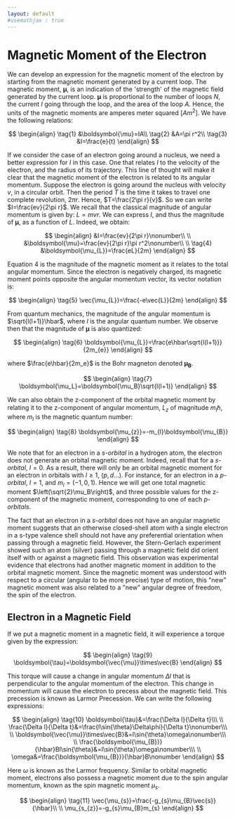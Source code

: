 ```yaml
---
layout: default
#usemathjax : true
---
```

# Magnetic Moment of the Electron
We can develop an expression for the magnetic moment of the electron by starting from the magnetic moment generated by a current loop.
The magnetic moment, $\boldsymbol{\mu}$, is an indication of the 'strength' of the magnetic field generated by the current loop.
$\boldsymbol{\mu}$ is proportional to the number of loops $N$, the current $I$ going through the loop, and the area of the loop $A$. Hence, 
the units of the magnetic moments are amperes meter squared $[Am^2]$. We have the following relations:

$$
\begin{align}
    \tag{1}
     &\boldsymbol{\mu}=IA\\
    \tag{2}
     &A=\pi r^2\\
    \tag{3}
        &I=\frac{e}{t}
\end{align}
$$

If we consider the case of an electron going around a nucleus, we need a better expression for $I$ in this case. One that relates $I$ to the velocity of the electron, and the radius of its trajectory. This line of thought will make it clear that the magnetic moment of the electron is related to its angular 
momentum.
Suppose the electron is going around the nucleus with velocity $v$, in a circular orbit. 
Then the period $T$ is the time it takes to travel one complete revolution, $2\pi r$. 
Hence, $T=\frac{2\pi r}{v}$. 
So we can write $I=\frac{ev}{2\pi r}$. 
We recall that the classical magnitude of angular momentum is given by: $L=mvr$. We can express $I$, 
and thus the magnitude of $\mathbf{\mu}$, as a function of $L$. Indeed, we obtain:

$$
\begin{align}
    &I=\frac{ev}{2\pi r}\nonumber\\
    \\
    &\boldsymbol{\mu}=\frac{ev}{2\pi r}\pi r^2\nonumber\\
    \\
    \tag{4}
    &\boldsymbol{\mu_{L}}=\frac{eL}{2m}
\end{align}
$$

Equation 4 is the magnitude of the magnetic moment as it relates to the total angular momentum.
Since the electron is negatively charged, its magnetic moment points opposite the angular momentum vector, its vector notation is: 

$$
\begin{align}
\tag{5}
\vec{\mu_{L}}=\frac{-e\vec{L}}{2m}
\end{align}
$$

From quantum mechanics, the magnitude of the angular momentum is
$\sqrt{l(l+1)}\hbar$, where $l$ is the angular quantum number. 
We observe then that the magnitude of $\mathbf{\mu}$ is also quantized:

$$
\begin{align}
    \tag{6}
     \boldsymbol{\mu_{L}}=\frac{e\hbar\sqrt{l(l+1)}}{2m_{e}}
\end{align}
$$

where $\frac{e\hbar}{2m_e}$ is the Bohr magneton denoted $\boldsymbol{\mu_B}$.

$$
\begin{align}
\tag{7}
    \boldsymbol{\mu_L}=\boldsymbol{\mu_B}\sqrt{l(l+1)}
\end{align}
$$

We can also obtain the z-component of the orbital magnetic moment by relating it to the z-component of angular 
momentum, $L_z$ of magnitude $m_l\hbar$, where $m_l$ is the magnetic quantum number:

$$
\begin{align}
\tag{8}
    \boldsymbol{\mu_{z}}=-m_{l}\boldsymbol{\mu_{B}}
\end{align}
$$

We note that for an electron in a _s-orbital_ in a hydrogen atom, the electron does not generate an orbital magnetic moment. 
Indeed, recall that for a _s-orbital_, $l=0$. As a result, there will only be an orbital magnetic moment for an electron in orbitals with $l\geq 1$, $\left(p,d ...\right)$.
For instance, for an electron in a _p-orbital_, $l=1$, and $m_l=\left(-1,0,1\right)$. Hence we will get one total magnetic moment $\left(\sqrt{2}\mu_B\right)$, 
and three possible values for the z-component of the magnetic moment, corresponding to one of each _p-orbitals_.  

The fact that an electron in a _s-orbital_ does not have an angular magnetic moment suggests that an otherwise closed-shell atom with a single electron in a s-type valence shell 
should not have any preferential orientation when passing through a magnetic field. However, the Stern-Gerlach experiment showed such an atom (silver) passing through a magnetic field did orient itself with or against a magnetic field. This observation was experimental evidence that electrons had another magnetic moment
in addition to the orbital magnetic moment. Since the magnetic moment was understood with respect to a circular (angular to be more precise) type of motion, this "new" magnetic moment was also related to a "new" angular degree of freedom, the spin of the electron.

## Electron in a Magnetic Field
If we put a magnetic moment in a magnetic field, it will experience a torque given by the expression:

$$
\begin{align}
\tag{9}
    \boldsymbol{\tau}=\boldsymbol{\vec{\mu}}\times\vec{B}
\end{align}
$$

This torque will cause a change in angular momentum $\Delta l$ that is perpendicular to the 
angular momentum of the electron. 
This change in momentum will cause the electron to precess about the magnetic field. 
This precession is known as Larmor Precession. We can write the following expressions:

$$
\begin{align}
\tag{10}
    \boldsymbol{\tau}&=\frac{\Delta l}{\Delta t}\\\
    \\
    \frac{\Delta l}{\Delta t}&=\frac{l\sin{\theta}\Delta\phi}{\Delta t}\nonumber\\\
    \\
    \boldsymbol{\vec{\mu}}\times\vec{B}&=l\sin{\theta}\omega\nonumber\\\
    \\
    \frac{\boldsymbol{\mu_{B}}}{\hbar}Bl\sin{\theta}&=l\sin{\theta}\omega\nonumber\\\
    \\
    \omega&=\frac{\boldsymbol{\mu_{B}}}{\hbar}B\nonumber
\end{align}
$$

Here $\omega$ is known as the Larmor frequency.
Similar to orbital magnetic moment, 
electrons also possess a magnetic moment due to the spin angular momentum, 
known as the spin magnetic moment $\mu_{s}$.

$$
\begin{align}
\tag{11}
    \vec{\mu_{s}}=\frac{-g_{s}\mu_{B}\vec{s}}{\hbar}\\
    \\
    \mu_{s_{z}}=-g_{s}\mu_{B}m_{s}
\end{align}
$$


